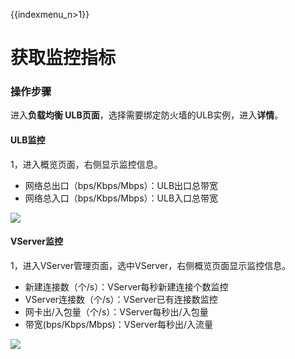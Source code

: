 {{indexmenu_n>1}}

# 获取监控指标

### 操作步骤

进入**负载均衡 ULB页面**，选择需要绑定防火墙的ULB实例，进入**详情**。

#### ULB监控

1，进入概览页面，右侧显示监控信息。

* 网络总出口（bps/Kbps/Mbps）：ULB出口总带宽
* 网络总入口（bps/Kbps/Mbps）：ULB入口总带宽

![](https://static.ucloud.cn/b2965b2eac644c3a8075e9319e81775a.png)

#### VServer监控

1，进入VServer管理页面，选中VServer，右侧概览页面显示监控信息。

* 新建连接数（个/s）：VServer每秒新建连接个数监控
* VServer连接数（个/s）：VServer已有连接数监控
* 网卡出/入包量（个/s）：VServer每秒出/入包量
* 带宽\(bps/Kbps/Mbps\)：VServer每秒出/入流量

![](https://static.ucloud.cn/7b7a71118dca403d935674c26a1638ee.png)

